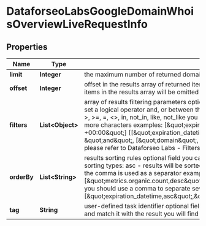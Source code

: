 

# DataforseoLabsGoogleDomainWhoisOverviewLiveRequestInfo


## Properties

| Name | Type | Description | Notes |
|------------ | ------------- | ------------- | -------------|
|**limit** | **Integer** | the maximum number of returned domains optional field default value: 100 maximum value: 1000 |  [optional] |
|**offset** | **Integer** | offset in the results array of returned items optional field default value: 0 if you specify the 10 value, the first ten items in the results array will be omitted and the data will be provided for the successive items |  [optional] |
|**filters** | **List&lt;Object&gt;** | array of results filtering parameters optional field you can add several filters at once (8 filters maximum) you should set a logical operator and, or between the conditions the following operators are supported: regex, not_regex, &lt;, &lt;&#x3D;, &gt;, &gt;&#x3D;, &#x3D;, &lt;&gt;, in, not_in, like, not_like you can use the % operator with like and not_like to match any string of zero or more characters examples: [\&quot;expiration_datetime\&quot;, \&quot;&lt;\&quot;, \&quot;2021-02-15 01:00:00 +00:00\&quot;] [[\&quot;expiration_datetime\&quot;, \&quot;&lt;\&quot;, \&quot;2021-02-15 01:00:00 +00:00\&quot;],  \&quot;and\&quot;,  [\&quot;domain\&quot;, \&quot;like\&quot;, \&quot;%seo%\&quot;]]  for more information about filters, please refer to Dataforseo Labs - Filters or this help center guide |  [optional] |
|**orderBy** | **List&lt;String&gt;** | results sorting rules optional field you can use the same values as in the filters array to sort the results possible sorting types: asc - results will be sorted in the ascending order desc - results will be sorted in the descending order the comma is used as a separator example: [\&quot;metrics.organic.pos_1,desc\&quot;] default rule: [\&quot;metrics.organic.count,desc\&quot;] note that you can set no more than three sorting rules in a single request you should use a comma to separate several sorting rules example: [\&quot;expiration_datetime,asc\&quot;,\&quot;metrics.organic.etv,desc\&quot;,\&quot;metrics.organic.pos_1,desc\&quot;] |  [optional] |
|**tag** | **String** | user-defined task identifier optional field the character limit is 255 you can use this parameter to identify the task and match it with the result you will find the specified tag value in the data object of the response |  [optional] |



